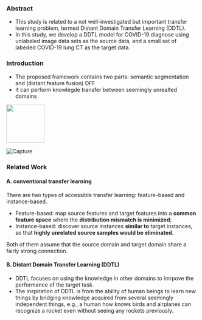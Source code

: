 ### Abstract
- This study is related to a not well-investigated but important transfer learning problem, termed Distant Domain Transfer Learning (DDTL). 
- In this study, we develop a DDTL model for COVID-19 diagnose using unlabeled image data sets as the source data, and a small set of labeded COVID-19 lung CT as the target data. 

### Introduction
- The proposed framework contains two parts: semantic segmentation and (distant feature fusion) DFF
- It can perform knowlegde transfer between seemingly unrealted domains
<img src="https://user-images.githubusercontent.com/19678358/114207601-8a209780-992a-11eb-8ba1-40a85adcc03a.PNG" width= "100" height="100">

![Capture](https://user-images.githubusercontent.com/19678358/114207601-8a209780-992a-11eb-8ba1-40a85adcc03a.PNG)


### Related Work
#### A. conventional transfer learning

There are two types of accessible transfer learning: feature-based and instance-based.
- Feature-based: map source features and target features into a **common feature space** where the **distribution mismatch is minimized**;
- Instance-based: discover source instances **similar to** target instances, so that **highly unrelated source samples would be eliminated**. 

Both of them assume that the source domain and target domain share a fairly strong connection.

#### B. Distant Domain Transfer Learning (DDTL)
- DDTL focuses on using the knowledge in other domains to imrpove the performance of the target task.
- The inspiration of DDTL is from the ability of human beings to learn new things by bridging knowledge acquired from several seemingly independent things, e.g., a human how knows birds and airplanes can recognize a rocket even without seeing any rockets previously.



